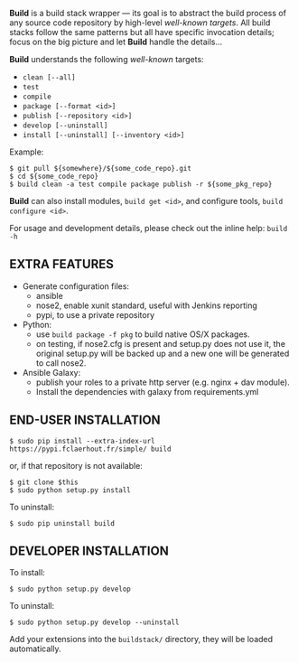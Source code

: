 **Build** is a build stack wrapper — its goal is to abstract the build process
of any source code repository by high-level *well-known targets*.
All build stacks follow the same patterns but all have specific invocation details;
focus on the big picture and let **Build** handle the details…

**Build** understands the following *well-known* targets:
  * `clean [--all]`
  * `test`
  * `compile`
  * `package [--format <id>]`
  * `publish [--repository <id>]`
  * `develop [--uninstall]`
  * `install [--uninstall] [--inventory <id>]`

Example:

	$ git pull ${somewhere}/${some_code_repo}.git
	$ cd ${some_code_repo}
	$ build clean -a test compile package publish -r ${some_pkg_repo}

**Build** can also install modules, `build get <id>`, and configure tools, `build configure <id>`.

For usage and development details, please check out the inline help: `build -h`

EXTRA FEATURES
--------------

  * Generate configuration files:
    * ansible
    * nose2, enable xunit standard, useful with Jenkins reporting
    * pypi, to use a private repository
  * Python:
    * use `build package -f pkg` to build native OS/X packages.
    * on testing, if nose2.cfg is present and setup.py does not use it, the original setup.py will be backed up and a new one will be generated to call nose2.
  * Ansible Galaxy:
    * publish your roles to a private http server (e.g. nginx + dav module).
    * Install the dependencies with galaxy from requirements.yml

END-USER INSTALLATION
---------------------

	$ sudo pip install --extra-index-url https://pypi.fclaerhout.fr/simple/ build

or, if that repository is not available:

	$ git clone $this
	$ sudo python setup.py install

To uninstall:

	$ sudo pip uninstall build

DEVELOPER INSTALLATION
----------------------

To install:

	$ sudo python setup.py develop

To uninstall:

	$ sudo python setup.py develop --uninstall

Add your extensions into the `buildstack/` directory, they will be loaded automatically.
